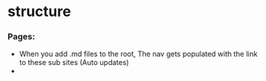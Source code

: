 # structure


### Pages:

- When you add .md files to the root, The nav gets populated with the link to these sub sites (Auto updates)
- 

